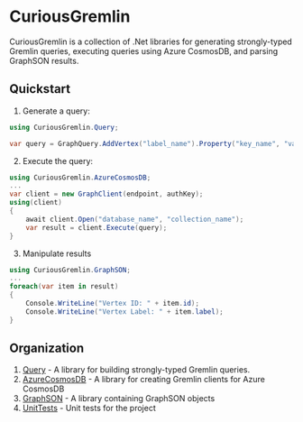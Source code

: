 # CuriousGremlin
CuriousGremlin is a collection of .Net libraries for generating strongly-typed Gremlin queries, executing queries using Azure CosmosDB, and parsing GraphSON results.

## Quickstart
1. Generate a query:
```C#
using CuriousGremlin.Query;

var query = GraphQuery.AddVertex("label_name").Property("key_name", "value");
```
2. Execute the query:
```C#
using CuriousGremlin.AzureCosmosDB;
...
var client = new GraphClient(endpoint, authKey);
using(client)
{
	await client.Open("database_name", "collection_name");
	var result = client.Execute(query);
}
```
3. Manipulate results
```C#
using CuriousGremlin.GraphSON;
...
foreach(var item in result)
{
	Console.WriteLine("Vertex ID: " + item.id);
	Console.WriteLine("Vertex Label: " + item.label);
}
```

## Organization
1. [Query](Query) - A library for building strongly-typed Gremlin queries.
2. [AzureCosmosDB](AzureCosmosDB) - A library for creating Gremlin clients for Azure CosmosDB
3. [GraphSON](GraphSON) - A library containing GraphSON objects
4. [UnitTests](UnitTests) - Unit tests for the project